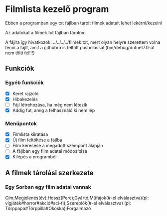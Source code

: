 # Filmlista kezelő program

Ebben a programban egy txt fájlban tárolt filmek adatait lehet lekérni/kezelni

Az adatokat a filmek.txt fájlban tárolom

A fájlra így hivatkozok: ../../../../filmek.txt, mert olyan helyre szerettem volna tenni a fájlt, amit a githubra is feltölt pusholással (bin/debug/dotnet7.0-át nem tölti fel!!!)

## Funkciók

### Egyéb funkciók
- [x] Keret rajzoló
- [x] Hibakezelés
- [ ] Fájl létrehozása, ha még nem létezik
- [x] Addig fut, amíg a felhasználó ki nem lép

### Menüpontok
- [x] Filmlista kiiratása
- [x] Új film feltöltése a fájlba
- [ ] Film keresése a megadott szempont alapján
- [ ] A fájlban egy film adatai módosítása
- [x] Kilépés a programból

## A filmek tárolási szerkezete

### Egy Sorban egy film adatai vannak
Cím;Megjelenés(év);Hossz(Perc);Gyártó;Műfajok(#-el elválasztva)(pl: vígjáték#horror#akció#sci-fi);Szereplők(#-el elválasztva) (pl: Törppapa#Törppilla#Okoska);Forgalmazó